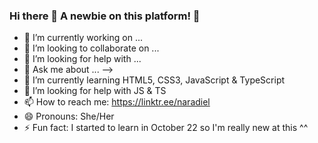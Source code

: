### Hi there 👋 A newbie on this platform! 🌱

<!--
**Naradiel/naradiel** is a ✨ _special_ ✨ repository because its `README.md` (this file) appears on your GitHub profile.

Here are some ideas to get you started:-->
- 🔭 I’m currently working on ...
- 👯 I’m looking to collaborate on ...
- 🤔 I’m looking for help with ...
- 💬 Ask me about ...
-->
- 🌱 I’m currently learning HTML5, CSS3, JavaScript & TypeScript
- 🤔 I’m looking for help with JS & TS
- 📫 How to reach me: https://linktr.ee/naradiel
- 😄 Pronouns: She/Her
- ⚡ Fun fact: I started to learn in October 22 so I'm really new at this ^^ 
